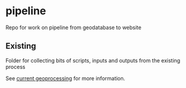 # pipeline
Repo for work on pipeline from geodatabase to website

## Existing

Folder for collecting bits of scripts, inputs and outputs from the existing process

See [current geoprocessing](./geoprocessing) for more information.
